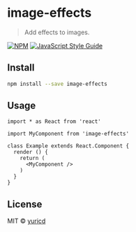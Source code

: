 # image-effects

> Add effects to images.

[![NPM](https://img.shields.io/npm/v/image-effects.svg)](https://www.npmjs.com/package/image-effects) [![JavaScript Style Guide](https://img.shields.io/badge/code_style-standard-brightgreen.svg)](https://standardjs.com)

## Install

```bash
npm install --save image-effects
```

## Usage

```tsx
import * as React from 'react'

import MyComponent from 'image-effects'

class Example extends React.Component {
  render () {
    return (
      <MyComponent />
    )
  }
}
```

## License

MIT © [yuricd](https://github.com/yuricd)
